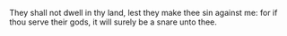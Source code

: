 They shall not dwell in thy land, lest they make thee sin against me: for if thou serve their gods, it will surely be a snare unto thee.
